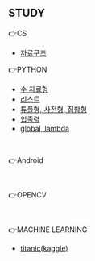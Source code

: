 
## STUDY
👉CS
- [자료구조](https://ventus.tistory.com/16)

👉PYTHON
- [수 자료형](https://ventus.tistory.com/3)
- [리스트](https://ventus.tistory.com/4)
- [튜플형, 사전형, 집합형](https://ventus.tistory.com/5)
- [입출력](https://ventus.tistory.com/6)
- [global, lambda](https://ventus.tistory.com/7)
<br>

👉Android

<br>

👉OPENCV

<br>

👉MACHINE LEARNING
- [titanic(kaggle)](https://github.com/sungyun0701/study/blob/main/machine_learning/Titanic.ipynb)
<br>
